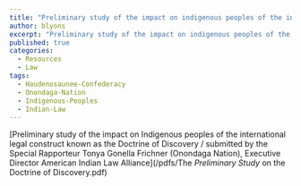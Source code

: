 ```yaml
---
title: "Preliminary study of the impact on indigenous peoples of the international legal construct known as the Doctrine of Discovery"
author: blyons
excerpt: "Preliminary study of the impact on indigenous peoples of the international legal construct known as the Doctrine of Discovery / submitted by the Special Rapporteur Tonya Gonella Frichner (Onondaga Nation), Executive Director American Indian Law Alliance"
published: true
categories:
  - Resources
  - Law
tags:
  - Haudenosaunee-Confederacy
  - Onondaga-Nation
  - Indigenous-Peoples
  - Indian-Law
---
```


[Preliminary study of the impact on Indigenous peoples of the international legal construct known as the Doctrine of Discovery / submitted by the Special Rapporteur Tonya Gonella Frichner (Onondaga Nation), Executive Director American Indian Law Alliance](/pdfs/The _Preliminary Study_ on the Doctrine of Discovery.pdf)
